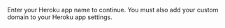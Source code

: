 Enter your Heroku app name to continue. You must also add your custom domain to your Heroku app settings.
